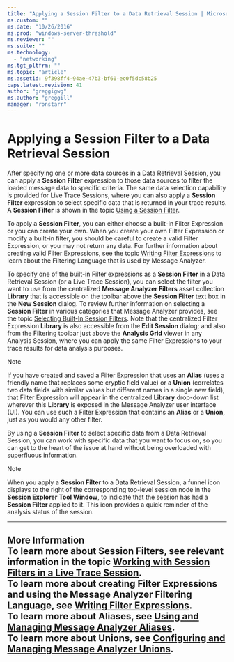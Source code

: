 ```yaml
---
title: "Applying a Session Filter to a Data Retrieval Session | Microsoft Docs"
ms.custom: ""
ms.date: "10/26/2016"
ms.prod: "windows-server-threshold"
ms.reviewer: ""
ms.suite: ""
ms.technology: 
  - "networking"
ms.tgt_pltfrm: ""
ms.topic: "article"
ms.assetid: 9f398ff4-94ae-47b3-bf60-ec0f5dc58b25
caps.latest.revision: 41
author: "greggigwg"
ms.author: "greggill"
manager: "ronstarr"
---
```

# Applying a Session Filter to a Data Retrieval Session
After specifying one or more data sources in a Data Retrieval Session, you can apply a **Session Filter** expression to those data sources to filter the loaded message data to specific criteria. The same data selection capability is provided for Live Trace Sessions, where you can also apply a **Session Filter** expression to select specific data that is returned in your trace results. A **Session Filter** is shown in the topic [Using a Session Filter](message-analyzer-tutorial.md#BKMK_UsingSessionFilter).  
  
 To apply a **Session Filter**, you can either choose a built-in Filter Expression or you can create your own. When you create your own Filter Expression or modify a built-in filter, you should be careful to create a valid Filter Expression, or you may not return any data. For further information about creating valid Filter Expressions, see the topic [Writing Filter Expressions](writing-filter-expressions.md) to learn about the Filtering Language that is used by Message Analyzer.  
  
 To specify one of the built-in Filter expressions as a **Session Filter** in a Data Retrieval Session (or a Live Trace Session), you can select the filter you want to use from the centralized **Message Analyzer Filters** asset collection **Library** that is accessible on the toolbar above the **Session Filter** text box in the **New Session** dialog. To review further information on selecting a **Session Filter** in various categories that Message Analyzer provides, see the topic [Selecting Built-In Session Filters](working-with-session-filters-in-a-live-trace-session.md#BKMK_SelectingSessionFilters). Note that the centralized Filter Expression **Library** is also accessible from the **Edit Session** dialog; and also from the Filtering toolbar just above the **Analysis Grid** viewer in any Analysis Session, where you can apply the same Filter Expressions to your trace results for data analysis purposes.  
  
> [!NOTE]
>  If you have created and saved a Filter Expression that uses an **Alias** (uses a friendly name that replaces some cryptic field value) or a **Union** (correlates two data fields with similar values but different names in a single new field), that Filter Expression will appear in the centralized **Library** drop-down list wherever this **Library** is exposed in the Message Analyzer user interface (UI). You can use such a Filter Expression that contains an **Alias** or a **Union**, just as you would any other filter.  
  
 By using a **Session Filter** to select specific data from a Data Retrieval Session, you can work with specific data that you want to focus on, so you can get to the heart of the issue at hand without being overloaded with superfluous information.  
  
> [!NOTE]
>  When you apply a **Session Filter** to a Data Retrieval Session, a funnel icon displays to the right of the corresponding top-level session node in the **Session Explorer** **Tool Window**, to indicate that the session has had a **Session Filter** applied to it. This icon provides a quick reminder of the analysis status of the session.  
  
---  
  
 **More Information**   
 **To learn more** about **Session Filters**, see relevant information in the topic [Working with Session Filters in a Live Trace Session](working-with-session-filters-in-a-live-trace-session.md).  
**To learn more** about creating Filter Expressions and using the Message Analyzer Filtering Language, see [Writing Filter Expressions](writing-filter-expressions.md).   
**To learn more** about **Aliases**, see [Using and Managing Message Analyzer Aliases](using-and-managing-message-analyzer-aliases.md).   
**To learn more** about **Unions**, see [Configuring and Managing Message Analyzer Unions](configuring-and-managing-message-analyzer-unions.md).  
---
